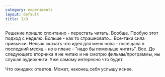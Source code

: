 ```yaml
--- 
category: experiments
layout: default
title: I/O
---
```

Решение пришло спонтанно - перестать читать. Вообще. Пробую этот подход с неделю. Больше - как то страшновато...  Все-таки сила привычки. Нельзя сказать что идея для меня нова - посещала в последний месяц - но в плане - "надо бы поменьше читать". Все. До следующего вторника я не читаю и не смотрю фильмы/программы, ны слушая аудиокниги. Уже самому интересно что будет.

Что ожидаю: ответов. Может, наконец себя услышу яснее.
